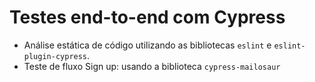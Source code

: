 # Testes end-to-end com Cypress

- Análise estática de código utilizando as bibliotecas `eslint` e `eslint-plugin-cypress`.
- Teste de fluxo Sign up: usando a biblioteca `cypress-mailosaur`